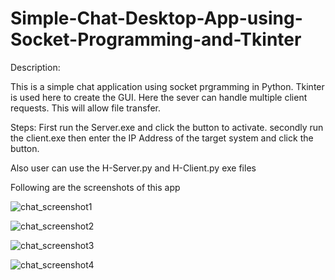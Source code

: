 # Simple-Chat-Desktop-App-using-Socket-Programming-and-Tkinter

Description:

This is a simple chat application using socket prgramming in Python. Tkinter is used here to create the GUI. Here the sever can handle multiple client requests. This will allow file transfer.

Steps: First run the Server.exe and click the button to activate. secondly run the client.exe then enter the IP Address of the target system and click the button. 

Also user can use the H-Server.py and H-Client.py exe files

Following are the screenshots of this app

![chat_screenshot1](https://user-images.githubusercontent.com/39676803/63266288-41c3ea00-c2ad-11e9-80e8-cd0b41a48e34.PNG)


![chat_screenshot2](https://user-images.githubusercontent.com/39676803/63266312-51433300-c2ad-11e9-9e5d-23a23941da79.PNG)


![chat_screenshot3](https://user-images.githubusercontent.com/39676803/63265898-46d46980-c2ac-11e9-8b8f-0af9d288e3c7.PNG)


![chat_screenshot4](https://user-images.githubusercontent.com/39676803/63265915-5358c200-c2ac-11e9-9b90-2b4d68695789.PNG)
